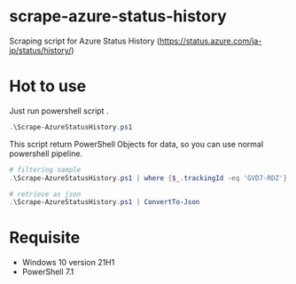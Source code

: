 # scrape-azure-status-history
Scraping script for Azure Status History (https://status.azure.com/ja-jp/status/history/)

# Hot to use

Just run powershell script .

```powershell
.\Scrape-AzureStatusHistory.ps1
```

This script return PowerShell Objects for data, so you can use normal powershell pipeline.

```powershell
# filtering sample
.\Scrape-AzureStatusHistory.ps1 | where {$_.trackingId -eq 'GVD7-RDZ'}

# retrieve as json
.\Scrape-AzureStatusHistory.ps1 | ConvertTo-Json
```

# Requisite

- Windows 10 version 21H1
- PowerShell 7.1